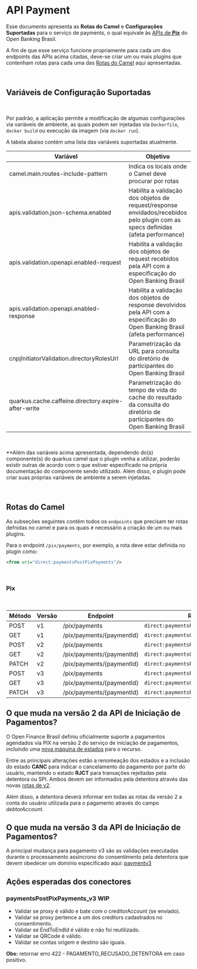 # API Payment

Esse documento apresenta as **Rotas do Camel** e **Configurações Suportadas** para
o serviço de payments, o qual equivale às [APIs de **Pix**](https://openbanking-brasil.github.io/areadesenvolvedor/#fase-3-apis-do-open-banking-brasil-api-pagamentos)
do Open Banking Brasil.

A fim de que esse serviço funcione propriamente para cada um dos endpoints das APIs
acima citadas, deve-se criar um ou mais plugins que contenham rotas para cada uma
das [Rotas do Camel](#rotas-do-camel) aqui apresentadas.

&nbsp;

## Variáveis de Configuração Suportadas

&nbsp;

Por padrão, a aplicação permite a modificação de algumas configurações via variáveis
de ambiente, as quais podem ser injetadas via `Dockerfile`, `docker build` ou execução
da imagem (via `docker run`).

A tabela abaixo contém uma lista das variáveis suportadas atualmente.

| Variável                                            | Objetivo                                                                                                                        | Valor Padrão                                          |
| --------------------------------------------------- | ------------------------------------------------------------------------------------------------------------------------------- | ----------------------------------------------------- |
| camel.main.routes-include-pattern                   | Indica os locais onde o Camel deve procurar por rotas                                                                           |                                                       |
| apis.validation.json-schema.enabled                 | Habilita a validação dos objetos de request/response envidados/recebidos pelo plugin com as specs definidas (afeta performance) | false                                                 |
| apis.validation.openapi.enabled-request             | Habilita a validação dos objetos de request recebidos pela API com a especificação do Open Banking Brasil                       | true                                                  |
| apis.validation.openapi.enabled-response            | Habilita a validação dos objetos de response devolvidos pela API com a especificação do Open Banking Brasil (afeta performance) | false                                                 |
| cnpjInitiatorValidation.directoryRolesUrl           | Parametrização da URL para consulta do diretório de participantes do Open Banking Brasil                                        | https://data.directory.openbankingbrasil.org.br/roles |
| quarkus.cache.caffeine.directory.expire-after-write | Parametrização do tempo de vida do cache do resultado da consulta do diretório de participantes do Open Banking Brasil          | 5M                                                    |

&nbsp;

**Além das variáveis acima apresentada, dependendo do(s) componente(s) do quarkus
camel que o plugin venha a utilizar, poderão existir outras de acordo com o que estiver
específicado na própria documentação do componente sendo utilizado. Além disso, o
plugin pode criar suas próprias variáveis de ambiente a serem injetadas.

&nbsp;

## Rotas do Camel

As subseções seguintes contêm todos os `endpoints` que precisam ter rotas defnidas
no camel e para os quais é necessário a criação de um ou mais plugins.

Para o endpoint `/pix/payments`, por exemplo, a rota deve estar definida no plugin
como:

```xml
<from uri="direct:paymentsPostPixPayments"/>
```

&nbsp;

### Pix

&nbsp;

| Método   | Versão | Endpoint                        | Rota do Camel                                     |
| -------- | ------ | ------------------------------- | ------------------------------------------------- |
| POST     | v1     | /pix/payments                   | ```direct:paymentsPostPixPayments```              |
| GET      | v1     | /pix/payments/\{paymentId\}     | ```direct:paymentsGetPixPaymentsPaymentId```      |
| POST     | v2     | /pix/payments                   | ```direct:paymentsPostPixPayments_v2```           |
| GET      | v2     | /pix/payments/\{paymentId\}     | ```direct:paymentsGetPixPaymentsPaymentId_v2```   |
| PATCH    | v2     | /pix/payments/\{paymentId\}     | ```direct:paymentsPatchPixPaymentsPaymentId_v2``` |
| POST     | v3     | /pix/payments                   | ```direct:paymentsPostPixPayments_v3```           |
| GET      | v3     | /pix/payments/\{paymentId\}     | ```direct:paymentsGetPixPaymentsPaymentId_v3```   |
| PATCH    | v3     | /pix/payments/\{paymentId\}     | ```direct:paymentsPatchPixPaymentsPaymentId_v3``` |

## O que muda na versão 2 da API de Iniciação de Pagamentos?

O Open Finance Brasil definiu oficialmente suporte a pagamentos agendados via PIX
na versão 2 do serviço de iniciação de pagamentos, incluindo uma
[nova máquina de estados](https://openfinancebrasil.atlassian.net/wiki/spaces/OF/pages/24182882/M+quina+de+Estados+-+v2.0.0+-+Pagamentos#Pagamento%3A-Arranjo-Pix)
para o recurso.

Entre as principais alterações estão a renomeação dos estados e
a inclusão do estado **CANC** para indicar o cancelamento do pagamento
por parte do usuário, mantendo o estado **RJCT** para transações rejeitadas
pela detentora ou SPI. Ambos devem ser informados pela detentora através
das novas [rotas de v2](#pix).

Além disso, a detentora deverá informar em todas as rotas da versão 2 a
conta do usuário utilizada para o pagamento através do campo *debtorAccount*.

## O que muda na versão 3 da API de Iniciação de Pagamentos?

A principal mudança para pagamento v3 são as validações executadas durante
o processamento assíncrono do consentimento pela detentora que devem obedecer um
domínio especificado aqui: [paymentv3](https://openfinancebrasil.atlassian.net/wiki/spaces/OF/pages/142672139/Informa+es+T+cnicas+-+Pagamentos+-+v3.0.0-beta.2)

## Ações esperadas dos conectores

### paymentsPostPixPayments_v3 WIP

- Validar se proxy é válido e bate com o creditorAccount (se enviado).
- Validar se proxy pertence a um dos creditors cadastrados no consentimento.
- Validar se EndToEndId é válido e não foi reutilizado.
- Validar se QRCode é válido.
- Validar se contas origem e destino são iguais.

**Obs:** retornar erro 422 - PAGAMENTO_RECUSADO_DETENTORA em caso positivo.
